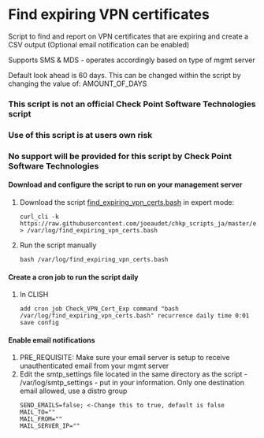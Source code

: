 # Find expiring VPN certificates #

Script to find and report on VPN certificates that are expiring and create a CSV output (Optional email notification can be enabled)

Supports SMS & MDS - operates accordingly based on type of mgmt server

Default look ahead is 60 days. This can be changed within the script by changing the value of: AMOUNT_OF_DAYS

### This script is not an official Check Point Software Technologies script
### Use of this script is at users own risk
### No support will be provided for this script by Check Point Software Technologies

#### Download and configure the script to run on your management server
1. Download the script [find_expiring_vpn_certs.bash](https://raw.githubusercontent.com/joeaudet/chkp_scripts_ja/master/expiring_vpn_certs_reporting/find_expiring_vpn_certs.bash) in expert mode:
    ```
    curl_cli -k https://raw.githubusercontent.com/joeaudet/chkp_scripts_ja/master/expiring_vpn_certs_reporting/find_expiring_vpn_certs.bash > /var/log/find_expiring_vpn_certs.bash
    ```
1. Run the script manually
    ```
    bash /var/log/find_expiring_vpn_certs.bash
    ```

#### Create a cron job to run the script daily
1. In CLISH  
    ```
    add cron job Check_VPN_Cert_Exp command "bash /var/log/find_expiring_vpn_certs.bash" recurrence daily time 0:01  
    save config
    ```

#### Enable email notifications
1. PRE_REQUISITE: Make sure your email server is setup to receive unauthenticated email from your mgmt server
2. Edit the smtp_settings file located in the same directory as the script - /var/log/smtp_settings - put in your information. Only one destination email allowed, use a distro group
    ```
    SEND_EMAILS=false; <-Change this to true, default is false
    MAIL_TO=""  
    MAIL_FROM=""  
    MAIL_SERVER_IP=""  
    ```
